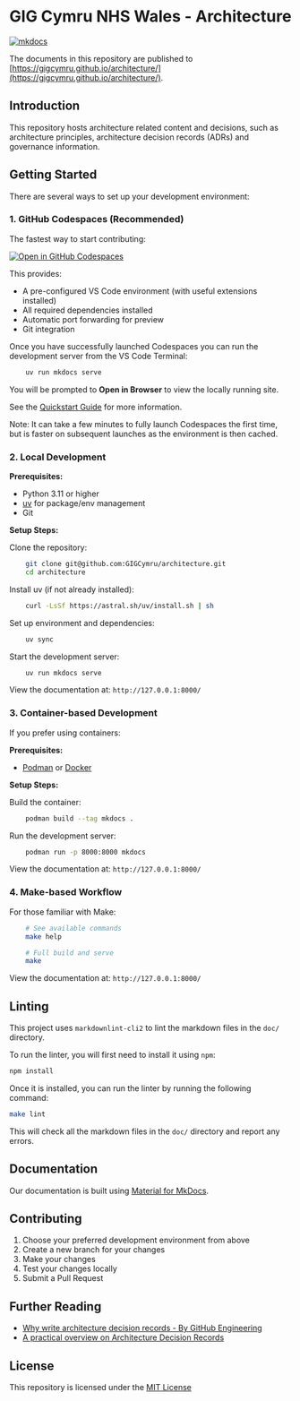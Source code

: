 # GIG Cymru NHS Wales - Architecture

[![mkdocs](https://github.com/GIGCymru/architecture/actions/workflows/publish.yml/badge.svg)](https://github.com/GIGCymru/architecture/actions/workflows/publish.yml)

The documents in this repository are published to [https://gigcymru.github.io/architecture/](https://gigcymru.github.io/architecture/).

## Introduction

This repository hosts architecture related content and decisions, such as
architecture principles, architecture decision records (ADRs) and governance
information.

## Getting Started

There are several ways to set up your development environment:

### 1. GitHub Codespaces (Recommended)

The fastest way to start contributing:

[![Open in GitHub Codespaces](https://github.com/codespaces/badge.svg)](https://codespaces.new/GIGCymru/architecture?quickstart=1)

This provides:

* A pre-configured VS Code environment (with useful extensions installed)
* All required dependencies installed
* Automatic port forwarding for preview
* Git integration

Once you have successfully launched Codespaces you can run the
development server from the VS Code Terminal:

```bash
    uv run mkdocs serve
```

You will be prompted to **Open in Browser** to view the locally running site.

See the [Quickstart Guide](http://docs.github.com/en/codespaces/quickstart) for
more information.

Note: It can take a few minutes to fully launch Codespaces the first time, but
is faster on subsequent launches as the environment is then cached.

### 2. Local Development

**Prerequisites:**

* Python 3.11 or higher
* [uv](https://github.com/astral-sh/uv) for package/env management
* Git

**Setup Steps:**

Clone the repository:

```bash
    git clone git@github.com:GIGCymru/architecture.git
    cd architecture
```

Install uv (if not already installed):

```bash
    curl -LsSf https://astral.sh/uv/install.sh | sh
```

Set up environment and dependencies:

```bash
    uv sync
```

Start the development server:

```bash
    uv run mkdocs serve
```

View the documentation at: ``http://127.0.0.1:8000/``

### 3. Container-based Development

If you prefer using containers:

**Prerequisites:**

* [Podman](https://podman.io/) or [Docker](https://www.docker.com/)

**Setup Steps:**

Build the container:

```bash
    podman build --tag mkdocs .
```

Run the development server:

```bash
    podman run -p 8000:8000 mkdocs
```

View the documentation at: ``http://127.0.0.1:8000/``

### 4. Make-based Workflow

For those familiar with Make:

```bash
    # See available commands
    make help

    # Full build and serve
    make
```

View the documentation at: ``http://127.0.0.1:8000/``

## Linting

This project uses `markdownlint-cli2` to lint the markdown files in the `doc/` directory.

To run the linter, you will first need to install it using `npm`:

```bash
npm install
```

Once it is installed, you can run the linter by running the following command:

```bash
make lint
```

This will check all the markdown files in the `doc/` directory and report any errors.

## Documentation

Our documentation is built using [Material for MkDocs](https://squidfunk.github.io/mkdocs-material/).

## Contributing

1. Choose your preferred development environment from above
2. Create a new branch for your changes
3. Make your changes
4. Test your changes locally
5. Submit a Pull Request

## Further Reading

* [Why write architecture decision records - By GitHub Engineering](https://github.blog/engineering/architecture-optimization/why-write-adrs/)
* [A practical overview on Architecture Decision Records](https://ctaverna.github.io/adr/)

## License

This repository is licensed under the [MIT License](LICENSE)
